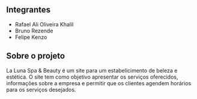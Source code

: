 ## Integrantes

- Rafael Ali Oliveira Khalil
- Bruno Rezende
- Felipe Kenzo

## Sobre o projeto

La Luna Spa & Beauty é um site para um estabelicimento de beleza e estética. O site tem como objetivo apresentar os serviços oferecidos, informações sobre a empresa e permitir que os clientes agendem horários para os serviços desejados.